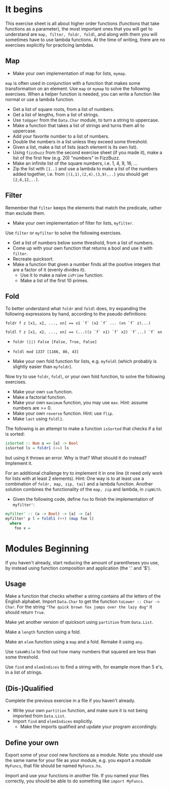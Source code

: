 It begins
=========

This exercise sheet is all about higher order functions (functions that
take functions as a parameter), the most important ones that you will
get to understand are `map, filter, foldr, foldl`, and along with them
you will sometimes have to use lambda functions. At the time of writing,
there are no exercises explicitly for practicing lambdas.

Map
---

-   Make your own implementation of map for lists, `mymap`.

`map` is often used in conjunction with a function that makes some
transformation on an element. Use `map` or `mymap` to solve the following
exercises. When a helper function is needed, you can write a function
like normal or use a lambda function.

-   Get a list of square roots, from a list of numbers.
-   Get a list of lengths, from a list of strings.
-   Use `toUpper` from the `Data.Char` module, to turn a string to uppercase.
  -   Make a function that takes a list of strings and turns them all to uppercase.
-   Add your favorite number to a list of numbers.
-   Double the numbers in a list unless they exceed some threshold.
-   Given a list, make a list of lists (each element is its own list).
-   Using `fizzbuzz` from the second exercise sheet (if you made it),
    make a list of the first few (e.g. 20) "numbers" in FizzBuzz.
-   Make an infinite list of the square numbers, i.e. 1, 4, 9, 16, ...
  -   Zip the list with `[1..]` and use a lambda to make a list of the numbers added together, i.e. from `[(1,1),(2,4),(3,9),..]` you should get `[2,6,12,..]`.


Filter
------

Remember that `filter` keeps the elements that match the predicate,
rather than exclude them.

-   Make your own implementation of filter for lists, `myfilter`.

Use `filter` or `myfilter` to solve the following exercises.

-   Get a list of numbers below some threshold, from a list of numbers.
-   Come up with your own function that returns a bool and use it with
    `filter`.
-   Recreate quicksort.
-   Make a function that given a number finds all the positive integers
    that are a factor of it (evenly divides it).
    -   Use it to make a naïve `isPrime` function.
    -   Make a list of the first 10 primes.

Fold
----

To better understand what `foldr` and `foldl` does, try expanding the
following expressions by hand, according to the pseudo definitions:

`` foldr f z [x1, x2, ..., xn] == x1 `f` (x2 `f` ... (xn `f` z)...) ``

`` foldl f z [x1, x2, ..., xn] == (...((z `f` x1) `f` x2) `f`...) `f` xn ``

-   `foldr (||) False [False, True, False]`
-   `foldl mod 1337 [1166, 86, 43]`

-   Make your own fold function for lists, e.g. `myfoldl` (which probably is slightly easier than `myfoldr`).

Now try to use `foldr`, `foldl`, or your own fold function, to solve the following exercises.

-   Make your own `sum` function.
-   Make a factorial function.
-   Make your own `maximum` function, you may use `max`. Hint: assume
    numbers are >= 0.
-   Make your own `reverse` function. Hint: use `flip`.
-   Make `last` using `foldl1`.

The following is an attempt to make a function `isSorted` that checks if
a list is sorted:

```haskell
isSorted :: Num a => [a] -> Bool
isSorted ls = foldr1 (<=) ls
```

but using it throws an error. Why is that? What should it do instead?
Implement it.

For an additional challenge try to implement it in one line (it need
only work for lists with at least 2 elements). Hint: One way is to at
least use a combination of `foldr, map, zip, tail` and a lambda
function. Another solution combines the functionality of the `map, zip`
and lambda, in `zipWith`.

-   Given the following code, define `foo` to finish the implementation of `myfilter'`:
```haskell
myfilter' :: (a -> Bool) -> [a] -> [a]
myfilter' p l = foldl1 (++) (map foo l)
  where
    foo x =
```

Modules Beginning
=================

If you haven't already, start reducing the amount of parentheses you
use, by instead using function composition and application (the '.'
and '$').

Usage
-----

Make a function that checks whether a string contains all the letters of
the English alphabet. Import `Data.Char` to get the function
`toLower :: Char -> Char`. For the string
`"The quick brown fox jumps over the lazy dog"` it should return `True`.

Make yet another version of quicksort using `partition` from
`Data.List`.

Make a `length` function using a fold.

Make an `elem` function using a `map` and a fold. Remake it using `any`.

Use `takeWhile` to find out how many numbers that squared are less than
some threshold.

Use `find` and `elemIndices` to find a string with, for example more
than 5 e's, in a list of strings.

(Dis-)Qualified
---------------

Complete the previous exercise in a file if you haven't already.

-   Write your own `partition` function, and make sure it is not being
    imported from `Data.List`.
-   Import `find` and `elemIndices` explicitly.
    -   Make the imports qualified and update your program accordingly.

Define your own
---------------

Export some of your cool new functions as a module. Note: you should use
the same name for your file as your module, e.g. you export a module
`MyFuncs`, that file should be named `MyFuncs.hs`.

Import and use your functions in another file. If you named your files
correctly, you should be able to do something like `import MyFuncs`.
